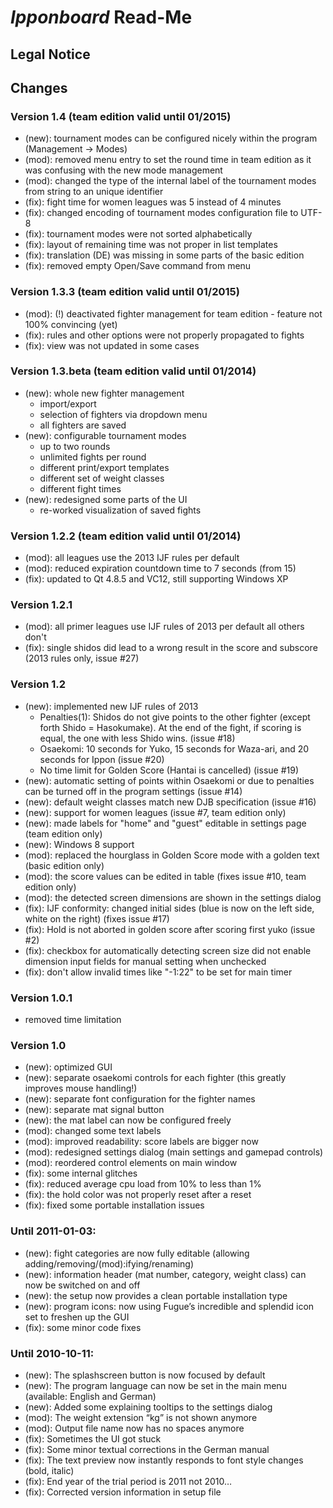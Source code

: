 # *Ipponboard* Read-Me #

## Legal Notice ##

## Changes ##

### Version 1.4 (team edition valid until 01/2015) ###
  - (new): tournament modes can be configured nicely within the program (Management -> Modes)
  - (mod): removed menu entry to set the round time in team edition as it was confusing with the new mode management
  - (mod): changed the type of the internal label of the tournament modes from string to an unique identifier
  - (fix): fight time for women leagues was 5 instead of 4 minutes 
  - (fix): changed encoding of tournament modes configuration file to UTF-8
  - (fix): tournament modes were not sorted alphabetically
  - (fix): layout of remaining time was not proper in list templates
  - (fix): translation (DE) was missing in some parts of the basic edition
  - (fix): removed empty Open/Save command from menu

### Version 1.3.3 (team edition valid until 01/2015)
  - (mod): (!) deactivated fighter management for team edition - feature not 100% convincing (yet)
  - (fix): rules and other options were not properly propagated to fights
  - (fix): view was not updated in some cases

### Version 1.3.beta (team edition valid until 01/2014)
  - (new): whole new fighter management
	- import/export
	- selection of fighters via dropdown menu
	- all fighters are saved
  - (new): configurable tournament modes
	- up to two rounds
	- unlimited fights per round
	- different print/export templates
	- different set of weight classes
	- different fight times
  - (new): redesigned some parts of the UI
	- re-worked visualization of saved fights

### Version 1.2.2 (team edition valid until 01/2014)
  - (mod): all leagues use the 2013 IJF rules per default
  - (mod): reduced expiration countdown time to 7 seconds (from 15)
  - (fix): updated to Qt 4.8.5 and VC12, still supporting Windows XP
	
### Version 1.2.1
  - (mod): all primer leagues use IJF rules of 2013 per default all others don't
  - (fix): single shidos did lead to a wrong result in the score and subscore (2013 rules only, issue #27)
	
### Version 1.2
  - (new): implemented new IJF rules of 2013
    - Penalties(1): Shidos do not give points to the other fighter (except forth Shido = Hasokumake). At the end of the fight, if scoring is equal, the one with less Shido wins. (issue #18)
    - Osaekomi: 10 seconds for Yuko, 15 seconds for Waza-ari, and 20 seconds for Ippon (issue #20)
	- No time limit for Golden Score (Hantai is cancelled) (issue #19)
  - (new): automatic setting of points within Osaekomi or due to penalties can be turned off in the program settings (issue #14)
  - (new): default weight classes match new DJB specification (issue #16)
  - (new): support for women leagues (issue #7, team edition only)
  - (new): made labels for "home" and "guest" editable in settings page (team edition only)
  - (new): Windows 8 support
  - (mod): replaced the hourglass in Golden Score mode with a golden text (basic edition only)
  - (mod): the score values can be edited in table (fixes issue #10, team edition only)
  - (mod): the detected screen dimensions are shown in the settings dialog
  - (fix): IJF conformity: changed initial sides (blue is now on the left side, white on the right) (fixes issue #17)
  - (fix): Hold is not aborted in golden score after scoring first yuko (issue #2)
  - (fix): checkbox for automatically detecting screen size did not enable dimension input fields for manual setting when unchecked
  - (fix): don't allow invalid times like "-1:22" to be set for main timer

### Version 1.0.1
  - removed time limitation

### Version 1.0
- (new): optimized GUI
- (new): separate osaekomi controls for each fighter (this greatly improves mouse handling!)
- (new): separate font configuration for the fighter names
- (new): separate mat signal button
- (new): the mat label can now be configured freely
- (mod): changed some text labels
- (mod): improved readability: score labels are bigger now
- (mod): redesigned settings dialog (main settings and gamepad controls)
- (mod): reordered control elements on main window
- (fix): some internal glitches
- (fix): reduced average cpu load from 10% to less than 1%
- (fix): the hold color was not properly reset after a reset
- (fix): fixed some portable installation issues

### Until 2011-01-03:
- (new): fight categories are now fully editable (allowing adding/removing/(mod):ifying/renaming)
- (new): information header (mat number, category, weight class) can now be switched on and off
- (new): the setup now provides a clean portable installation type
- (new): program icons: now using Fugue’s incredible and splendid icon set to freshen up the GUI
- (fix): some minor code fixes

### Until 2010-10-11:
- (new): The splashscreen button is now focused by default
- (new): The program language can now be set in the main menu (available: English and German)
- (new): Added some explaining tooltips to the settings dialog
- (mod): The weight extension “kg” is not shown anymore
- (mod): Output file name now has no spaces anymore
- (fix): Sometimes the UI got stuck
- (fix): Some minor textual corrections in the German manual
- (fix): The text preview now instantly responds to font style changes (bold, italic)
- (fix): End year of the trial period is 2011 not 2010…
- (fix): Corrected version information in setup file
